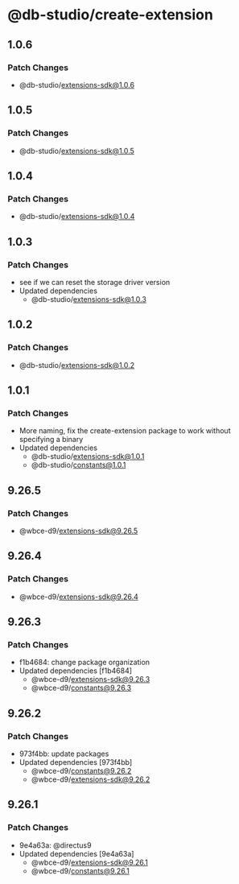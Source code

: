 # @db-studio/create-extension

## 1.0.6

### Patch Changes

- @db-studio/extensions-sdk@1.0.6

## 1.0.5

### Patch Changes

- @db-studio/extensions-sdk@1.0.5

## 1.0.4

### Patch Changes

- @db-studio/extensions-sdk@1.0.4

## 1.0.3

### Patch Changes

- see if we can reset the storage driver version
- Updated dependencies
  - @db-studio/extensions-sdk@1.0.3

## 1.0.2

### Patch Changes

- @db-studio/extensions-sdk@1.0.2

## 1.0.1

### Patch Changes

- More naming, fix the create-extension package to work without specifying a binary
- Updated dependencies
  - @db-studio/extensions-sdk@1.0.1
  - @db-studio/constants@1.0.1

## 9.26.5

### Patch Changes

- @wbce-d9/extensions-sdk@9.26.5

## 9.26.4

### Patch Changes

- @wbce-d9/extensions-sdk@9.26.4

## 9.26.3

### Patch Changes

- f1b4684: change package organization
- Updated dependencies [f1b4684]
  - @wbce-d9/extensions-sdk@9.26.3
  - @wbce-d9/constants@9.26.3

## 9.26.2

### Patch Changes

- 973f4bb: update packages
- Updated dependencies [973f4bb]
  - @wbce-d9/constants@9.26.2
  - @wbce-d9/extensions-sdk@9.26.2

## 9.26.1

### Patch Changes

- 9e4a63a: @directus9
- Updated dependencies [9e4a63a]
  - @wbce-d9/extensions-sdk@9.26.1
  - @wbce-d9/constants@9.26.1
